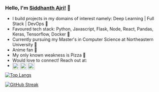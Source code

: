 ### Hello, I'm [Siddhanth Ajri!](https://siddajriy2jaccount.github.io) 👋 

- I build projects in my domains of interest namely: Deep Learning | Full Stack | DevOps 🔭
- Favoured tech stack: Python, Javascript, Flask, Node, React, Pandas, Keras, Tensorflow, Docker 🐍
- Currently pursuing my Master's in Computer Science at Northeastern University 🌱
- Anime fan :star2:
- My only known weakness is Pizza 🍕
- Would love to connect! Reach out at: 
- <a href="https://www.linkedin.com/in/siddhanth1997ajri/"><img align="left" alt="Sidd's Linkedin" width="22px" src="https://camo.githubusercontent.com/c8a9c5b414cd812ad6a97a46c29af67239ddaeae08c41724ff7d945fb4c047e5/68747470733a2f2f6564656e742e6769746875622e696f2f537570657254696e7949636f6e732f696d616765732f7376672f6c696e6b6564696e2e737667" /></a><a href="https://medium.com/@y2jsiddajri"><img align="left" alt="Siddhanth's Medium" width="22px" src="https://camo.githubusercontent.com/a583b5ce3b463c784cb87592b3da7b9b9d014d7a16adfff04b91cb1452ae4ca2/68747470733a2f2f6564656e742e6769746875622e696f2f537570657254696e7949636f6e732f696d616765732f7376672f6d656469756d2e737667" /></a><a href="mailto:y2jsiddajri@gmail.com"><img align="left" alt="Siddhanth's Gmail" width="22px" src="https://camo.githubusercontent.com/4a3dd8d10a27c272fd04b2ce8ed1a130606f95ea6a76b5e19ce8b642faa18c27/68747470733a2f2f6564656e742e6769746875622e696f2f537570657254696e7949636f6e732f696d616765732f7376672f676d61696c2e737667" /></a>

[![Top Langs](https://github-readme-stats.vercel.app/api/top-langs/?username=siddajriy2jaccount&layout=compact&theme=vision-friendly-dark&hide=Jupyter%20Notebook&exclude_repo=SiddAjriY2Jaccount.github.io,github-readme-stats,WebDevelopmentBasics,dragon-book-exercise-answers,StreamIT,streamitfinal,Viberr,LifeLine2017,siddajri-site,sidd-ajri-blog,personal-web-blog,Intellectual_disability,web-project-7-sem,web-lab)](https://github.com/anuraghazra/github-readme-stats)

[![GitHub Streak](https://github-readme-streak-stats.herokuapp.com/?user=siddajriy2jaccount&theme=vision-friendly-dark)](https://github.com/DenverCoder1/github-readme-streak-stats)


<!--
- 🔭 I’m currently working on ...
- 🌱 I’m currently learning ...
- 👯 I’m looking to collaborate on ...
- 🤔 I’m looking for help with ...
- 💬 Ask me about ...
- 📫 How to reach me: ...
- 😄 Pronouns: ...
- ⚡ Fun fact: ...

<a href="https://www.linkedin.com/in/siddhanth1997ajri/">
  <img align="left" alt="Sidd's Linkedin" width="22px" src="https://cdn.jsdelivr.net/npm/simple-icons@v3/icons/linkedin.svg" />
</a>
<a href="https://medium.com/@y2jsiddajri">
  <img align="left" alt="Twitter" width="22px" src="https://cdn.jsdelivr.net/npm/simple-icons@v3/icons/medium.svg" />
</a>
<a href="mailto:y2jsiddajri@gmail.com">
  <img align="left" alt="LinkdeIN" width="22px" src="https://cdn.jsdelivr.net/npm/simple-icons@v3/icons/gmail.svg" />
</a>


**SiddAjriY2Jaccount/SiddAjriY2Jaccount** is a ✨ _special_ ✨ repository because its `README.md` (this file) appears on your GitHub profile.

Here are some ideas to get you started:

- 🔭 I’m currently working on ...
- 🌱 I’m currently learning ...
- 👯 I’m looking to collaborate on ...
- 🤔 I’m looking for help with ...
- 💬 Ask me about ...
- 📫 How to reach me: ...
- 😄 Pronouns: ...
- ⚡ Fun fact: ...

https://github-readme-stats.siddajriy2jaccount.vercel.app/


<a href="https://github.com/siddajriy2jaccount/siddajriy2jaccount">
  <img src="https://github-readme-stats.vercel.app/api?username=siddajriy2jaccount&count_private=true&hide=issues,stars&show_icons=true&theme=dark" />
</a>


![Github stats](https://github-readme-stats.vercel.app/api?username=siddajriy2jaccount&count_private=true&hide=issues,stars&show_icons=true&theme=dark)

<a href="https://github.com/siddajriy2jaccount/siddajriy2jaccount">
  <img align="left" src="https://github-readme-stats.vercel.app/api/top-langs/?username=siddajriy2jaccount&hide=jupyternotebook" />  
</a>


[![Top Langs](https://github-readme-stats.vercel.app/api/top-langs/?username=siddajriy2jaccount&hide=jupyternotebook)](https://github.com/siddajriy2jaccount/siddajriy2jaccount)

![](https://visitor-badge.glitch.me/badge?page_id=siddajriy2jaccount.siddajriy2jaccount)
-->

